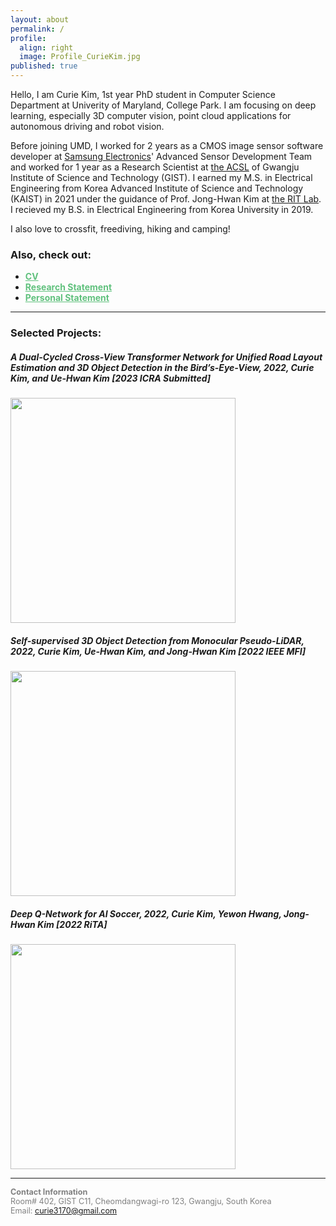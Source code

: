 ```yaml
---
layout: about
permalink: /
profile:
  align: right
  image: Profile_CurieKim.jpg
published: true
---
```

Hello, I am Curie Kim, 1st year PhD student in Computer Science Department at Univerity of Maryland, College Park. I am focusing on deep learning, especially 3D computer vision, point cloud applications for autonomous driving and robot vision. 

Before joining UMD, I worked for 2 years as a CMOS image sensor software developer at [Samsung Electronics](https://semiconductor.samsung.com/us/image-sensor/)' Advanced Sensor Development Team and worked for 1 year as  a Research Scientist at [the ACSL](https://uehwan.github.io/) of Gwangju Institute of Science and Technology (GIST).
I earned my M.S. in Electrical Engineering from Korea Advanced Institute of Science and Technology (KAIST) in 2021 under the guidance of Prof. Jong-Hwan Kim at [the RIT Lab](https://rit.kaist.ac.kr/).
I recieved my B.S. in Electrical Engineering from Korea University in 2019. 

I also love to crossfit, freediving, hiking and camping!

### Also, check out:
- <a style="color: #60c17d;" href="https://drive.google.com/file/d/1RmAnsYtWYOeLATGOfxzdsjN2zDToIiHG/view?usp=sharing"><b>CV</b></a>
- <a style="color: #60c17d;" href="https://drive.google.com/file/d/14BaMhvdqQ0m2UlOLqNxphoMbb_JV1GI_/view?usp=sharing"><b>Research Statement</b></a>
- <a style="color: #60c17d;" href="https://drive.google.com/file/d/14Q4GfJ-fNzEV8DzS7Qi5m5OPCQLrzjp1/view?usp=sharing"><b>Personal Statement</b></a>

---
### Selected Projects:

##### A Dual-Cycled Cross-View Transformer Network for Unified Road Layout Estimation and 3D Object Detection in the Bird’s-Eye-View, 2022, *Curie Kim, and Ue-Hwan Kim* [2023 ICRA Submitted]

<a href="{{site.baseurl}}/projects/1/"><img class="fit-picture" width="360"
     src="https://user-images.githubusercontent.com/17980462/193684819-f0e9b9c0-689d-4cf4-b6d2-a66187eca57f.png"></a>

##### Self-supervised 3D Object Detection from Monocular Pseudo-LiDAR, 2022, *Curie Kim, Ue-Hwan Kim, and Jong-Hwan Kim* [2022 IEEE MFI]

<a href="{{site.baseurl}}/projects/2/"><img class="fit-picture" width="360"
     src="https://user-images.githubusercontent.com/17980462/193684729-6ac229a2-7b32-40b0-a63b-01b99669df89.png"></a>

##### Deep Q-Network for AI Soccer, 2022, *Curie Kim, Yewon Hwang, Jong-Hwan Kim* [2022 RiTA]

<a href="{{site.baseurl}}/projects/3/"><img class="fit-picture" width="360"
     src="https://user-images.githubusercontent.com/17980462/193684174-f178dee2-0975-47ea-8fe4-663d325c20a6.png"></a>

---
<span style="font-size:90%;  color:grey">**Contact Information**<br>
Room# 402, GIST C11, Cheomdangwagi-ro 123, Gwangju, South Korea<br>
Email: curie3170@gmail.com</span>  



<!-- [Gradfolio](https://github.com/jitinnair1/gradfolio){:target="_blank"} is a responsive, dark-mode ready Jekyll theme designed keeping academia in mind. The easiest way to install the theme is to fork it using GitHub. Check the README file for [instructions](https://github.com/jitinnair1/gradfolio#installation){:target="_blank"}.

If you want to use this space to write your biography here, edit the `index.md` file. You can put a picture in, too. Rename your picture to `profile.png` and put it in the `assets/images/` folder.

The social-icons footer can be used to link profiles from GitHub, OrcID and ReasearchGate aprart form the usual Twitter, LinkedIn and Facebook. You can add your user ID in the `_config.yml` file to link your accounts. -->


<!-- -->
